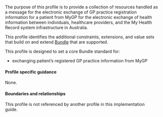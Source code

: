 The purpose of this profile is to provide a collection of resources handled as a message for the electronic exchange of GP practice registration information for a patient from MyGP for the electronic exchange of health information between individuals, healthcare providers, and the My Health Record system infrastructure in Australia.

This profile identifies the additional constraints, extensions, and value sets that build on and extend [Bundle](http://hl7.org/fhir/R4/bundle.html) that are supported. 

This profile is designed to set a core Bundle standard for:
* exchanging patient’s registered GP practice information from MyGP


#### Profile specific guidance
None.

#### Boundaries and relationships
This profile is not referenced by another profile in this implementation guide.  